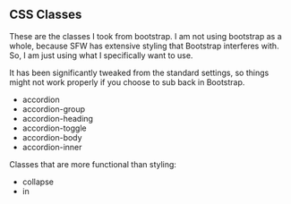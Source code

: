CSS Classes
-----------

These are the classes I took from bootstrap. I am not using bootstrap 
as a whole, because SFW has extensive styling that Bootstrap 
interferes with. So, I am just using what I specifically want to use.

It has been significantly tweaked from the standard settings, so
things might not work properly if you choose to sub back in Bootstrap.

* accordion
* accordion-group
* accordion-heading
* accordion-toggle
* accordion-body
* accordion-inner

Classes that are more functional than styling:
* collapse
* in
